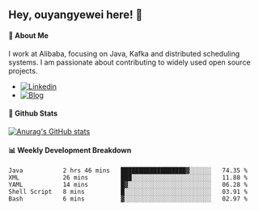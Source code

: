 ## Hey, ouyangyewei here! :wave:

#### :rocket: About Me
I work at Alibaba, focusing on Java, Kafka and distributed scheduling systems. I am passionate about contributing to widely used open source projects.

- [![Linkedin](https://img.shields.io/badge/LinkedIn-ouyangyewei-blue)](https://www.linkedin.com/in/ouyangyewei/)
- [![Blog](https://img.shields.io/badge/Blog-yeweiouyang-orange)](https://blog.csdn.net/yeweiouyang)

#### :star2: Github Stats
[![Anurag's GitHub stats](https://github-readme-stats.vercel.app/api?username=ouyangyewei&show_icons=true&cache_seconds=3600&theme=tokyonight)](https://github.com/anuraghazra/github-readme-stats)

#### :bar_chart: Weekly Development Breakdown
<!--START_SECTION:waka-->
```text
Java           2 hrs 46 mins   ██████████████████▓░░░░░░   74.35 % 
XML            26 mins         ███░░░░░░░░░░░░░░░░░░░░░░   11.88 % 
YAML           14 mins         █▓░░░░░░░░░░░░░░░░░░░░░░░   06.28 % 
Shell Script   8 mins          █░░░░░░░░░░░░░░░░░░░░░░░░   03.91 % 
Bash           6 mins          ▓░░░░░░░░░░░░░░░░░░░░░░░░   02.97 % 
```
<!--END_SECTION:waka-->
